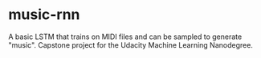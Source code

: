 # music-rnn
A basic LSTM that trains on MIDI files and can be sampled to generate "music". Capstone project for the Udacity Machine Learning Nanodegree.
